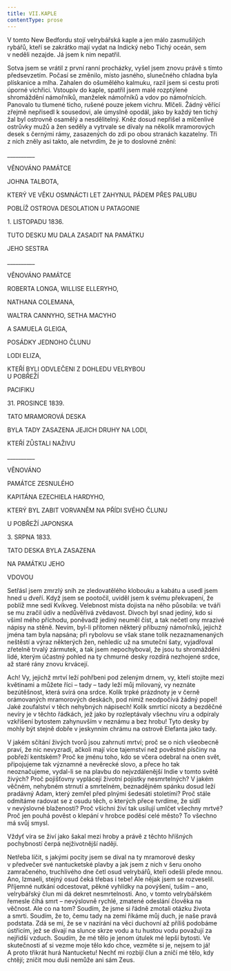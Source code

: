 ```yaml
---
title: VII.KAPLE
contentType: prose
---
```


V tomto New Bedfordu stojí velrybářská kaple a jen málo zasmušilých rybářů, kteří se zakrátko mají vydat na Indický nebo Tichý oceán, sem v neděli nezajde. Já jsem k nim nepatřil.

Sotva jsem se vrátil z první ranní procházky, vyšel jsem znovu právě s tímto předsevzetím. Počasí se změnilo, místo jasného, slunečného chladna byla plískanice a mlha. Zahalen do ošumělého kalmuku, razil jsem si cestu proti úporné vichřici. Vstoupiv do kaple, spatřil jsem malé rozptýlené shromáždění námořníků, manželek námořníků a vdov po námořnících. Panovalo tu tlumené ticho, rušené pouze jekem vichru. Mlčeli. Žádný věřící zřejmě nepřisedl k sousedovi, ale úmyslně opodál, jako by každý ten tichý žal byl ostrovně osamělý a nesdělitelný. Kněz dosud nepřišel a mlčenlivé ostrůvky mužů a žen seděly a vytrvale se dívaly na několik mramorových desek s černými rámy, zasazených do zdi po obou stranách kazatelny. Tři z nich zněly asi takto, ale netvrdím, že je to doslovné znění:

\_\_\_\_\_\_\_\_\_\_

VĚNOVÁNO PAMÁTCE

JOHNA TALBOTA,

KTERÝ VE VĚKU OSMNÁCTI LET ZAHYNUL PÁDEM PŘES PALUBU

POBLÍŽ OSTROVA DESOLATION U PATAGONIE

1\. LISTOPADU 1836.

TUTO DESKU MU DALA ZASADIT NA PAMÁTKU

JEHO SESTRA

\_\_\_\_\_\_\_\_\_\_

VĚNOVÁNO PAMÁTCE

ROBERTA LONGA, WILLISE ELLERYHO,

NATHANA COLEMANA,

WALTRA CANNYHO, SETHA MACYHO

A SAMUELA GLEIGA,

POSÁDKY JEDNOHO ČLUNU

LODI ELIZA,

KTEŘÍ BYLI ODVLEČENI Z DOHLEDU VELRYBOU  
U POBŘEŽÍ

PACIFIKU

31\. PROSINCE 1839.

TATO MRAMOROVÁ DESKA

BYLA TADY ZASAZENA JEJICH DRUHY NA LODI,

KTEŘÍ ZŮSTALI NAŽIVU

\_\_\_\_\_\_\_\_\_\_

VĚNOVÁNO

PAMÁTCE ZESNULÉHO

KAPITÁNA EZECHIELA HARDYHO,

KTERÝ BYL ZABIT VORVANĚM NA PŘÍDI SVÉHO ČLUNU

U POBŘEŽÍ JAPONSKA

3\. SRPNA 1833.

TATO DESKA BYLA ZASAZENA

NA PAMÁTKU JEHO

VDOVOU

Setřásl jsem zmrzlý sníh ze zledovatělého klobouku a kabátu a usedl jsem hned u dveří. Když jsem se pootočil, uviděl jsem k svému překvapení, že poblíž mne sedí Kvíkveg. Velebnost místa dojista na něho působila: ve tváři se mu zračil údiv a nedůvěřivá zvědavost. Divoch byl snad jediný, kdo si všiml mého příchodu, poněvadž jediný neuměl číst, a tak nečetl ony mrazivé nápisy na stěně. Nevím, byl-li přítomen některý příbuzný námořníků, jejichž jména tam byla napsána; při rybolovu se však stane tolik nezaznamenaných neštěstí a výraz některých žen, nehledíc už na smuteční šaty, vyjadřoval zřetelně trvalý zármutek, a tak jsem nepochyboval, že jsou tu shromážděni lidé, kterým účastný pohled na ty chmurné desky rozdírá nezhojené srdce, až staré rány znovu krvácejí.

Ach! Vy, jejichž mrtví leží pohřbeni pod zeleným drnem, vy, kteří stojíte mezi květinami a můžete říci – tady – tady leží můj milovaný, vy neznáte bezútěšnost, která svírá ona srdce. Kolik trpké prázdnoty je v černě orámovaných mramorových deskách, pod nimiž neodpočívá žádný popel! Jaké zoufalství v těch nehybných nápisech! Kolik smrtící nicoty a bezděčné nevíry je v těchto řádkách, jež jako by rozleptávaly všechnu víru a odpíraly vzkříšení bytostem zahynuvším v neznámu a bez hrobu! Tyto desky by mohly být stejně dobře v jeskynním chrámu na ostrově Elefanta jako tady.

V jakém sčítání živých tvorů jsou zahrnuti mrtví; proč se o nich všeobecně praví, že nic nevyzradí, ačkoli mají více tajemství než pověstné písčiny na pobřeží kentském? Proč ke jménu toho, kdo se včera odebral na onen svět, připojujeme tak významné a nevěrecké slovo, a přece ho tak neoznačujeme, vydal-li se na plavbu do nejvzdálenější Indie v tomto světě živých? Proč pojišťovny vyplácejí životní pojistky nesmrtelných? V jakém věčném, nehybném strnutí a smrtelném, beznadějném spánku dosud leží pradávný Adam, který zemřel před plnými šedesáti stoletími? Proč stále odmítáme radovat se z osudu těch, o kterých přece tvrdíme, že sídlí v nevýslovné blaženosti? Proč všichni živí tak usilují umlčet všechny mrtvé? Proč jen pouhá pověst o klepání v hrobce poděsí celé město? To všechno má svůj smysl.

Vždyť víra se živí jako šakal mezi hroby a právě z těchto hříšných pochybností čerpá nejživotnější naději.

Netřeba líčit, s jakými pocity jsem se díval na ty mramorové desky v předvečer své nantucketské plavby a jak jsem z nich v šeru onoho zamračeného, truchlivého dne četl osud velrybářů, kteří odešli přede mnou. Ano, Izmaeli, stejný osud čeká třebas i tebe! Ale nějak jsem se rozveselil. Příjemné nutkání odcestovat, pěkné vyhlídky na povýšení, tuším – ano, velrybářský člun mi dá dekret nesmrtelnosti. Ano, v tomto velrybářském řemesle číhá smrt – nevýslovně rychlé, zmatené odeslání člověka na věčnost. Ale co na tom? Soudím, že jsme si řádně zmotali otázku života a smrti. Soudím, že to, čemu tady na zemi říkáme můj duch, je naše pravá podstata. Zdá se mi, že se v nazírání na věci duchovní až příliš podobáme ústřicím, jež se dívají na slunce skrze vodu a tu hustou vodu považují za nejřidší vzduch. Soudím, že mé tělo je jenom útulek mé lepší bytosti. Ve skutečnosti ať si vezme moje tělo kdo chce, vezměte si je, nejsem to já! A proto třikrát hurá Nantucketu! Nechť mi rozbijí člun a zničí mé tělo, kdy chtějí; zničit mou duši nemůže ani sám Zeus.
